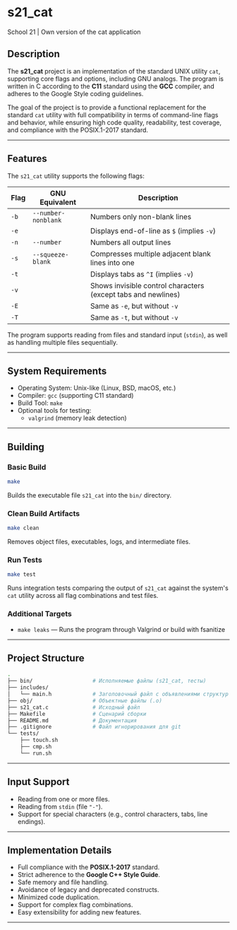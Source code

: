 # s21_cat

School 21 | Own version of the cat application

## Description

The **s21_cat** project is an implementation of the standard UNIX utility `cat`, supporting core flags and options, including GNU analogs. The program is written in C according to the **C11** standard using the **GCC** compiler, and adheres to the Google Style coding guidelines.

The goal of the project is to provide a functional replacement for the standard `cat` utility with full compatibility in terms of command-line flags and behavior, while ensuring high code quality, readability, test coverage, and compliance with the POSIX.1-2017 standard.

---

## Features

The `s21_cat` utility supports the following flags:

| Flag         | GNU Equivalent             | Description |
|--------------|----------------------------|-------------|
| `-b`         | `--number-nonblank`        | Numbers only non-blank lines |
| `-e`         |                            | Displays end-of-line as `$` (implies `-v`) |
| `-n`         | `--number`                 | Numbers all output lines |
| `-s`         | `--squeeze-blank`          | Compresses multiple adjacent blank lines into one |
| `-t`         |                            | Displays tabs as `^I` (implies `-v`) |
| `-v`         |                            | Shows invisible control characters (except tabs and newlines) |
| `-E`         |                            | Same as `-e`, but without `-v` |
| `-T`         |                            | Same as `-t`, but without `-v` |

The program supports reading from files and standard input (`stdin`), as well as handling multiple files sequentially.

---

## System Requirements

- Operating System: Unix-like (Linux, BSD, macOS, etc.)
- Compiler: `gcc` (supporting C11 standard)
- Build Tool: `make`
- Optional tools for testing:
  - `valgrind` (memory leak detection)

---

## Building

### Basic Build

```bash
make
```

Builds the executable file `s21_cat` into the `bin/` directory.

### Clean Build Artifacts

```bash
make clean
```

Removes object files, executables, logs, and intermediate files.

### Run Tests

```bash
make test
```

Runs integration tests comparing the output of `s21_cat` against the system's `cat` utility across all flag combinations and test files.

### Additional Targets

- `make leaks` — Runs the program through Valgrind or build with fsanitize

---

## Project Structure

```bash
.
├── bin/                   # Исполняемые файлы (s21_cat, тесты)
├── includes/
│   └── main.h             # Заголовочный файл с объявлениями структур и функций
├── obj/                   # Объектные файлы (.o)
├── s21_cat.c              # Исходный файл
├── Makefile               # Сценарий сборки
├── README.md              # Документация
├── .gitignore             # Файл игнорирования для git
└── tests/
    ├── touch.sh 
    ├── cmp.sh
    └── run.sh
```

--- 

## Input Support

- Reading from one or more files.
- Reading from `stdin` (file `"-"`).
- Support for special characters (e.g., control characters, tabs, line endings).

---

## Implementation Details

- Full compliance with the **POSIX.1-2017** standard.
- Strict adherence to the **Google C++ Style Guide**.
- Safe memory and file handling.
- Avoidance of legacy and deprecated constructs.
- Minimized code duplication.
- Support for complex flag combinations.
- Easy extensibility for adding new features.

---

